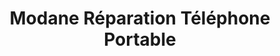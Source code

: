 ---
title: "Modane Réparation Téléphone Portable"
url: /modane/modane-reparation-telephone-portable/
shop: shop
---